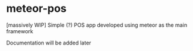 # meteor-pos
[massively WIP] Simple (?) POS app developed using meteor as the main framework

Documentation will be added later
